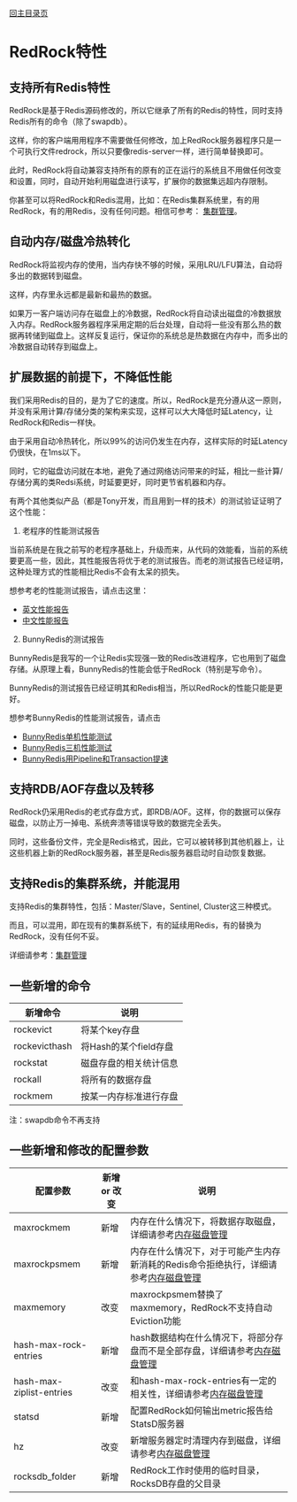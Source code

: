 [回主目录页](../README.md)

# RedRock特性

## 支持所有Redis特性

RedRock是基于Redis源码修改的，所以它继承了所有的Redis的特性，同时支持Redis所有的命令（除了swapdb）。

这样，你的客户端用用程序不需要做任何修改，加上RedRock服务器程序只是一个可执行文件redrock，所以只要像redis-server一样，进行简单替换即可。

此时，RedRock将自动兼容支持所有的原有的正在运行的系统且不用做任何改变和设置，同时，自动开始利用磁盘进行读写，扩展你的数据集远超内存限制。

你甚至可以将RedRock和Redis混用，比如：在Redis集群系统里，有的用RedRock，有的用Redis，没有任何问题。相信可参考： [集群管理](cluster.md)。

## 自动内存/磁盘冷热转化

RedRock将监视内存的使用，当内存快不够的时候，采用LRU/LFU算法，自动将多出的数据转到磁盘。

这样，内存里永远都是最新和最热的数据。

如果万一客户端访问存在磁盘上的冷数据，RedRock将自动读出磁盘的冷数据放入内存。RedRock服务器程序采用定期的后台处理，自动将一些没有那么热的数据再转储到磁盘上。这样反复运行，保证你的系统总是热数据在内存中，而多出的冷数据自动转存到磁盘上。

## 扩展数据的前提下，不降低性能

我们采用Redis的目的，是为了它的速度。所以，RedRock是充分遵从这一原则，并没有采用计算/存储分类的架构来实现，这样可以大大降低时延Latency，让RedRock和Redis一样快。

由于采用自动冷热转化，所以99%的访问仍发生在内存，这样实际的时延Latency仍很快，在1ms以下。

同时，它的磁盘访问就在本地，避免了通过网络访问带来的时延，相比一些计算/存储分离的类Redsi系统，时延要更好，同时更节省机器和内存。

有两个其他类似产品（都是Tony开发，而且用到一样的技术）的测试验证证明了这个性能：

1. 老程序的性能测试报告

当前系统是在我之前写的老程序基础上，升级而来，从代码的效能看，当前的系统要更高一些，因此，其性能报告将优于老的测试报告。而老的测试报告已经证明，这种处理方式的性能相比Redis不会有太呆的损失。

想参考老的性能测试报告，请点击这里：
* [英文性能报告](https://github.com/szstonelee/redrock_old/blob/master/documents/performance_en.md)
* [中文性能报告](https://github.com/szstonelee/redrock_old/blob/master/documents/performance_cn.md)

2. BunnyRedis的测试报告

BunnyRedis是我写的一个让Redis实现强一致的Redis改进程序，它也用到了磁盘存储。从原理上看，BunnyRedis的性能会低于RedRock（特别是写命令）。

BunnyRedis的测试报告已经证明其和Redis相当，所以RedRock的性能只能是更好。

想参考BunnyRedis的性能测试报告，请点击
* [BunnyRedis单机性能测试](https://github.com/szstonelee/bunnyredis/wiki/One-node-benchmark)
* [BunnyRedis三机性能测试](https://github.com/szstonelee/bunnyredis/wiki/Three-nodes-benchmark)
* [BunnyRedis用Pipeline和Transaction提速](https://github.com/szstonelee/bunnyredis/wiki/Improve-by-pipeline-transaction)

## 支持RDB/AOF存盘以及转移

RedRock仍采用Redis的老式存盘方式，即RDB/AOF。这样，你的数据可以保存磁盘，以防止万一掉电、系统奔溃等错误导致的数据完全丢失。

同时，这些备份文件，完全是Redis格式，因此，它可以被转移到其他机器上，让这些机器上新的RedRock服务器，甚至是Redis服务器启动时自动恢复数据。

## 支持Redis的集群系统，并能混用

支持Redis的集群特性，包括：Master/Slave，Sentinel, Cluster这三种模式。

而且，可以混用，即在现有的集群系统下，有的延续用Redis，有的替换为RedRock，没有任何不妥。

详细请参考：[集群管理](cluster.md)

## 一些新增的命令

| 新增命令 | 说明 |
| -- | -- |
| rockevict | 将某个key存盘 |
| rockevicthash | 将Hash的某个field存盘 |
| rockstat | 磁盘存盘的相关统计信息 |
| rockall | 将所有的数据存盘 |
| rockmem | 按某一内存标准进行存盘 |

注：swapdb命令不再支持

## 一些新增和修改的配置参数

| 配置参数 | 新增 or 改变 | 说明 |
| -- | -- | -- |
| maxrockmem | 新增 | 内存在什么情况下，将数据存取磁盘，详细请参考[内存磁盘管理](memory.md) |
| maxrockpsmem | 新增 | 内存在什么情况下，对于可能产生内存新消耗的Redis命令拒绝执行，详细请参考[内存磁盘管理](memory.md) |
| maxmemory | 改变 | maxrockpsmem替换了maxmemory，RedRock不支持自动Eviction功能 |
| hash-max-rock-entries | 新增 | hash数据结构在什么情况下，将部分存盘而不是全部存盘，详细请参考[内存磁盘管理](memory.md) |
| hash-max-ziplist-entries | 改变 | 和hash-max-rock-entries有一定的相关性，详细请参考[内存磁盘管理](memory.md) |
| statsd | 新增 | 配置RedRock如何输出metric报告给StatsD服务器 |
| hz | 改变 | 新增服务器定时清理内存到磁盘，详细请参考[内存磁盘管理](memory.md) |
| rocksdb_folder | 新增 | RedRock工作时使用的临时目录，RocksDB存盘的父目录 |

